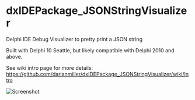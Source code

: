 # dxIDEPackage_JSONStringVisualizer
Delphi IDE Debug Visualizer to pretty print a JSON string 

Built with Delphi 10 Seattle, but likely compatible with Delphi 2010 and above.

See wiki intro page for more details: https://github.com/darianmiller/dxIDEPackage_JSONStringVisualizer/wiki/Intro

![Screenshot](https://raw.githubusercontent.com/darianmiller/dxWikiArtifacts/master/dxIDEPackage_JSONStringVisualizer/DebugVisualizerExampleScreen.png)
